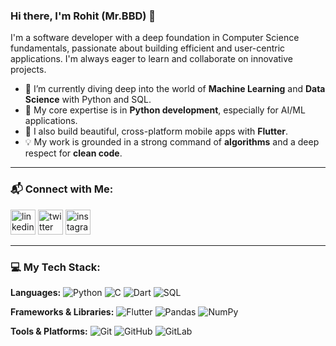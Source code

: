 ### Hi there, I'm Rohit (Mr.BBD) 👋

I'm a software developer with a deep foundation in Computer Science fundamentals, passionate about building efficient and user-centric applications. I'm always eager to learn and collaborate on innovative projects.

- 🔭 I’m currently diving deep into the world of **Machine Learning** and **Data Science** with Python and SQL.
- 🌱 My core expertise is in **Python development**, especially for AI/ML applications.
- 📱 I also build beautiful, cross-platform mobile apps with **Flutter**.
- 💡 My work is grounded in a strong command of **algorithms** and a deep respect for **clean code**.

---

### 📬 Connect with Me:

[<img src='https://cdn.jsdelivr.net/npm/simple-icons@3.0.1/icons/linkedin.svg' alt='linkedin' height='40'>](https://www.linkedin.com/in/rohit-jangir-294a50333/)  [<img src='https://cdn.jsdelivr.net/npm/simple-icons@3.0.1/icons/twitter.svg' alt='twitter' height='40'>](https://x.com/mr_bbd_) [<img src='https://cdn.jsdelivr.net/npm/simple-icons@3.0.1/icons/instagram.svg' alt='instagram' height='40'>](https://www.instagram.com/mr.bbd_/)

---

### 💻 My Tech Stack:

**Languages:** ![Python](https://img.shields.io/badge/python-3670A0?style=for-the-badge&logo=python&logoColor=ffdd54) ![C](https://img.shields.io/badge/c-%2300599C.svg?style=for-the-badge&logo=c&logoColor=white) ![Dart](https://img.shields.io/badge/dart-%230175C2.svg?style=for-the-badge&logo=dart&logoColor=white) ![SQL](https://img.shields.io/badge/sql-%23025E8C.svg?style=for-the-badge&logo=sql&logoColor=white)

**Frameworks & Libraries:** ![Flutter](https://img.shields.io/badge/Flutter-%2302569B.svg?style=for-the-badge&logo=Flutter&logoColor=white) ![Pandas](https://img.shields.io/badge/pandas-%23150458.svg?style=for-the-badge&logo=pandas&logoColor=white) ![NumPy](https://img.shields.io/badge/numpy-%23013243.svg?style=for-the-badge&logo=numpy&logoColor=white)

**Tools & Platforms:** ![Git](https://img.shields.io/badge/git-%23F05033.svg?style=for-the-badge&logo=git&logoColor=white) ![GitHub](https://img.shields.io/badge/github-%23121011.svg?style=for-the-badge&logo=github&logoColor=white) ![GitLab](https://img.shields.io/badge/gitlab-%23181717.svg?style=for-the-badge&logo=gitlab&logoColor=white)
